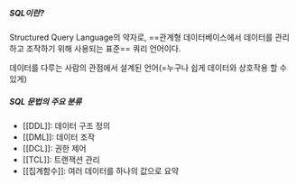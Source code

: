 ##### SQL이란?
Structured Query Language의 약자로, ==관계형 데이터베이스에서 데이터를 관리하고 조작하기 위해 사용되는 표준== 쿼리 언어이다.

데이터를 다루는 사람의 관점에서 설계된 언어(=누구나 쉽게 데이터와 상호작용 할 수 있게)

##### SQL 문법의 주요 분류
- [[DDL]]: 데이터 구조 정의
- [[DML]]: 데이터 조작
- [[DCL]]: 권한 제어
- [[TCL]]: 트랜잭션 관리
- [[집계함수]]: 여러 데이터를 하나의 값으로 요약
